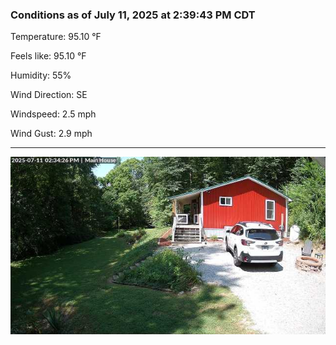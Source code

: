 ### Conditions as of July 11, 2025 at 2:39:43 PM CDT 

Temperature: 95.10 &deg;F

Feels like: 95.10 &deg;F

Humidity: 55%

Wind Direction: SE

Windspeed: 2.5 mph

Wind Gust: 2.9 mph

---

<img src="./images/latest.jpeg"/>

